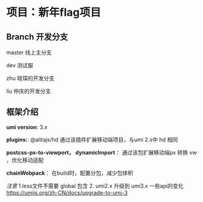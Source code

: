 <!--
 * @Description: 
 * @Author: LaughingZhu
 * @Date: 2021-06-07 14:51:41
 * @LastEditros: 
 * @LastEditTime: 2021-08-02 09:24:25
-->
# 项目：新年flag项目


## Branch 开发分支

master   线上主分支

dev      测试服

zhu      晓琛的开发分支

liu      仲庆的开发分支


## 框架介绍

**umi version**: 
3.x


**plugins:**: 
@alitajs/hd
通过该插件扩展移动端项目，与umi 2.x中 hd 相同


**postcss-px-to-viewport， dynamicImport**：
通过该包扩展移动端px 转换 vw ，优化移动适配


**chainWebpack**：
在build时，配置分包，减少包体积


*注意*
1.less文件不需要 global 包含
2. umi2.x 升级到 umi3.x 一些api的变化
   https://umijs.org/zh-CN/docs/upgrade-to-umi-3
